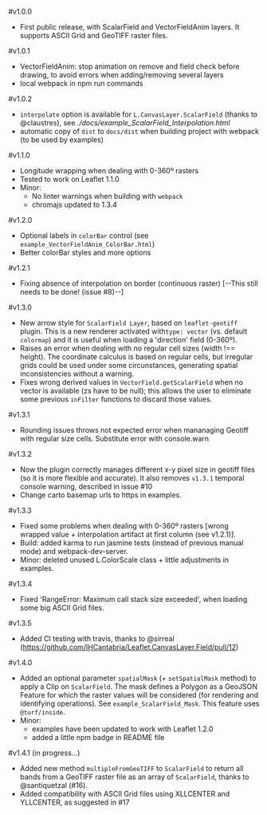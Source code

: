 #v1.0.0

* First public release, with ScalarField and VectorFieldAnim layers. It supports ASCII Grid and GeoTIFF raster files.

#v1.0.1

* VectorFieldAnim: stop animation on remove and field check before drawing, to avoid errors when adding/removing several layers
* local webpack in npm run commands

#v1.0.2

* `interpolate` option is available for `L.CanvasLayer.ScalarField` (thanks to @claustres), see _./docs/example_ScalarField_Interpolation.html_
* automatic copy of `dist` to `docs/dist` when building project with webpack (to be used by examples)

#v1.1.0

* Longitude wrapping when dealing with 0-360º rasters
* Tested to work on Leaflet 1.1.0
* Minor:
    * No linter warnings when building with `webpack`
    * chromajs updated to 1.3.4

#v1.2.0

* Optional labels in `colorBar` control (see `example_VectorFieldAnim_ColorBar.html`)
* Better colorBar styles and more options

#v1.2.1

* Fixing absence of interpolation on border (continuous raster)
  [--This still needs to be done! (issue #8)--]

#v1.3.0

* New arrow style for `ScalarField Layer`, based on `leaflet-geotiff` plugin. This is a new renderer activated with`type: vector` (vs. default `colormap`) and it is useful when loading a 'direction' field (0-360º).
* Raises an error when dealing with no regular cell sizes (width !== height). The coordinate calculus is based on regular cells, but irregular grids could be used under some circunstances, generating spatial inconsistencies without a warning.
* Fixes wrong derived values in `VectorField.getScalarField` when no vector is available (zs have to be null); this allows the user to eliminate some previous `inFilter` functions to discard those values.

#v1.3.1

* Rounding issues throws not expected error when mananaging Geotiff with regular size cells. Substitute error with console.warn

#v1.3.2

* Now the plugin correctly manages different x-y pixel size in geotiff files (so it is more flexible and accurate). It also removes `v1.3.1` temporal console warning, described in issue #10
* Change carto basemap urls to https in examples.

#v1.3.3

* Fixed some problems when dealing with 0-360º rasters [wrong wrapped value + interpolation artifact at first column (see v1.2.1)].
* Build: added karma to run jasmine tests (instead of previous manual mode) and webpack-dev-server.
* Minor: deleted unused L.ColorScale class + little adjustments in examples.

#v1.3.4

* Fixed 'RangeError: Maximum call stack size exceeded', when loading some big ASCII Grid files.

#v1.3.5

* Added CI testing with travis, thanks to @sirreal (https://github.com/IHCantabria/Leaflet.CanvasLayer.Field/pull/12)

#v1.4.0

* Added an optional parameter `spatialMask` (+ `setSpatialMask` method) to apply a Clip on `ScalarField`. The mask defines a Polygon as a GeoJSON Feature for which the raster values will be considered (for rendering and identifying operations). See `example_ScalarField_Mask`. This feature uses `@turf/inside`.
* Minor:
    * examples have been updated to work with Leaflet 1.2.0
    * added a little npm badge in README file

#v1.4.1 (in progress...)

* Added new method `multipleFromGeoTIFF` to `ScalarField` to return all bands from a GeoTIFF raster file as an array of `ScalarField`, thanks to @santiquetzal (#16).
* Added compatibility with ASCII Grid files using XLLCENTER and YLLCENTER, as suggested in #17
